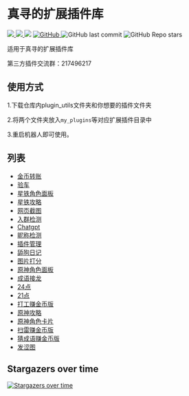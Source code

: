 # 真寻的扩展插件库

<p>
  <a href="https://www.oscs1024.com/cd/1535499661232435200?sign=e9655203">
    <img src="https://www.oscs1024.com/platform/badge/CRAZYShimakaze/zhenxun_extensive_plugin.svg">
  </a>

  <a href="https://github.com/CRAZYShimakaze/zhenxun_extensive_plugin">
    <img src="https://badgen.net/badge/Github/CRAZYShimakaze/zhenxun_extensive_plugin?icon=github">
  </a>

<img src="https://img.shields.io/badge/-Python3.9-3776AB?style=flat-square">
  <a href="https://github.com/CRAZYShimakaze/zhenxun_extensive_plugin/LICENSE">
    <img alt="GitHub" src="https://img.shields.io/github/license/CRAZYShimakaze/zhenxun_extensive_plugin?style=flat-square">
  </a>
  <img alt="GitHub last commit" src="https://img.shields.io/github/last-commit/CRAZYShimakaze/zhenxun_extensive_plugin?style=flat-square">
  <img alt="GitHub Repo stars" src="https://img.shields.io/github/stars/CRAZYShimakaze/zhenxun_extensive_plugin?style=flat-square">
  </p>

适用于真寻的扩展插件库

第三方插件交流群：217496217

## 使用方式

1.下载仓库内plugin_utils文件夹和你想要的插件文件夹

2.将两个文件夹放入`my_plugins`等对应扩展插件目录中

3.重启机器人即可使用。

## 列表

- [金币转账](https://github.com/CRAZYShimakaze/zhenxun_extensive_plugin/tree/main/gold_trans)
- [验车](https://github.com/CRAZYShimakaze/zhenxun_extensive_plugin/tree/main/whatslink)
- [星铁角色面板](https://github.com/CRAZYShimakaze/zhenxun_extensive_plugin/tree/main/starrail_role_info)
- [星铁攻略](https://github.com/CRAZYShimakaze/zhenxun_extensive_plugin/tree/main/starrail_recommend)
- [网页截图](https://github.com/CRAZYShimakaze/zhenxun_extensive_plugin/tree/main/call)
- [入群检测](https://github.com/CRAZYShimakaze/zhenxun_extensive_plugin/tree/main/join_group_check)
- [Chatgpt](https://github.com/CRAZYShimakaze/zhenxun_extensive_plugin/tree/main/chatgpt)
- [昵称检测](https://github.com/CRAZYShimakaze/zhenxun_extensive_plugin/tree/main/nickname_check)
- [插件管理](https://github.com/CRAZYShimakaze/zhenxun_extensive_plugin/tree/main/plugin_manager)
- [舔狗日记](https://github.com/CRAZYShimakaze/zhenxun_extensive_plugin/tree/main/tgrj)
- [图片打分](https://github.com/CRAZYShimakaze/zhenxun_extensive_plugin/tree/main/setu_score)
- [原神角色面板](https://github.com/CRAZYShimakaze/zhenxun_extensive_plugin/tree/main/genshin_role_info)
- [成语接龙](https://github.com/CRAZYShimakaze/zhenxun_extensive_plugin/tree/main/idiom_salon)
- [24点](https://github.com/CRAZYShimakaze/zhenxun_extensive_plugin/tree/main/24_point)
- [21点](https://github.com/CRAZYShimakaze/zhenxun_extensive_plugin/tree/main/21_point)
- [打工赚金币版](https://github.com/CRAZYShimakaze/zhenxun_extensive_plugin/tree/main/work)
- [原神攻略](https://github.com/CRAZYShimakaze/zhenxun_plugin/tree/main/genshin_recommend)
- [原神角色卡片](https://github.com/CRAZYShimakaze/zhenxun_extensive_plugin/tree/main/genshin_role_card)
- [扫雷赚金币版](https://github.com/CRAZYShimakaze/zhenxun_extensive_plugin/tree/main/minesweeper)
- [猜成语赚金币版](https://github.com/CRAZYShimakaze/zhenxun_extensive_plugin/tree/main/guess_riddle)
- [发涩图](https://github.com/CRAZYShimakaze/zhenxun_extensive_plugin/tree/main/setu)

## Stargazers over time
[![Stargazers over time](https://starchart.cc/CRAZYShimakaze/zhenxun_extensive_plugin.svg?variant=adaptive)](https://starchart.cc/CRAZYShimakaze/zhenxun_extensive_plugin)
